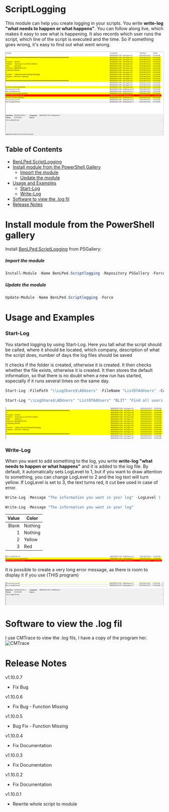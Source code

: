# ScriptLogging

This module can help you create logging in your scripts. You write **write-log "what needs to happen or what happens"**. You can follow along live, which makes it easy to see what is happening. It also records which user runs the script, which line of the script is executed and the time. So if something goes wrong, it's easy to find out what went wrong.

![Complet view of Logfil](Images//fullPic.png?raw=true)

## Table of Contents
- [BenLPed.ScriptLogging](#ScriptLogging)
- [Install module from the PowerShell Gallery](#Install-module-from-the-PowerShell-Gallery)
  - [Import the module](Import-the-module)
  - [Update the module](Update-the-module)
- [Usage and Examples](#Usage-and-Examples)
  - [Start-Log](#Start-Log)
  - [Write-Log](#Write-Log)
- [Software to view the .log fil](#Software-to-view-the-.log-fil)
- [Release Notes](#Release-Notes)

# Install module from the PowerShell gallery
Install [BenLPed.ScriptLogging](https://www.powershellgallery.com/packages/BenLPed.Scriptlogging/1.10.0.4) from PSGallery:

##### Import the module
```PowerShell
Install-Module -Name BenLPed.Scriptlogging -Repository PSGallery -Force
```

##### Update the module
```PowerShell
Update-Module -Name BenLPed.Scriptlogging -Force
```

# Usage and Examples

### Start-Log
You started logging by using Start-Log. Here you tall what the script should be called, where it should be located, which company, description of what the script does, number of days the log files should be saved

It checks if the folder is created, otherwise it is created. It then checks whether the file exists, otherwise it is created.
It then stores the default information, so that there is no doubt when a new run has started, especially if it runs several times on the same day.

```PowerShell
Start-Log -FilePath "\\LogShare$\ADUsers" -FileName "ListOfAdUsers" -Company "BLIT" -Description "Find all users in our AD that is Enabled" -DeletedLogDays "30"
```

```PowerShell
Start-Log "\\LogShare$\ADUsers" "ListOfAdUsers" "BLIT" "Find all users in our AD that is Enabled" "30"
```

![alt text](Images/Start-Log.png?raw=true)

### Write-Log
When you want to add something to the log, you write **write-log "what needs to happen or what happens"** and it is added to the log file. By default, it automatically sets LogLevet to 1, but if you want to draw attention to something, you can change LogLevel to 2 and the log text will turn yellow. If LogLevel is set to 3, the text turns red, it cut bee used in case of error.

```PowerShell
Write-Log -Message "The information you want in your log" -LogLevel 1
```

```PowerShell
Write-Log -Message "The information you want in your log"
```

| Value | Color     |
|------:|-----------|
|  Blank| Nothing   |
|      1| Nothing   |
|      2| Yellow    |
|      3| Red       |

![alt text](Images/LineColor.png?raw=true)

It is possible to create a very long error message, as there is room to display it if you use (THIS program)

![alt text](Images/Description.png?raw=true)

# Software to view the .log fil
I use CMTrace to view the .log fils, I have a copy of the program her.
![CMTrace](https://learn.microsoft.com/en-us/configmgr/core/support/cmtrace)

# Release Notes

v1.10.0.7
- Fix Bug

v1.10.0.6
- Fix Bug - Function Missing

v1.10.0.5
- Bug Fix - Function Missing

v1.10.0.4
- Fix Documentation

v1.10.0.3
- Fix Documentation

v1.10.0.2
- Fix Documentation

v1.10.0.1
- Rewrite whole script to module

